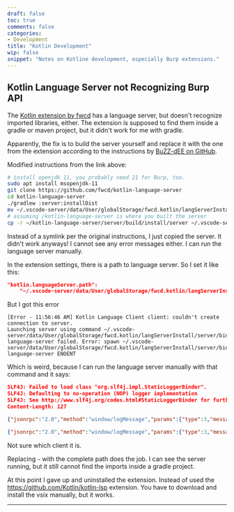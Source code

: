 ```yaml
---
draft: false
toc: true
comments: false
categories:
- Development
title: "Kotlin Development"
wip: false
snippet: "Notes on Kotline development, especially Burp extensions."
---
```


## Kotlin Language Server not Recognizing Burp API
The [Kotlin extension by fwcd][kotlin-ext] has a language server, but doesn't 
recognize imported libraries, either. The extension is supposed to find
them inside a gradle or maven project, but it didn't work for me with gradle.

[kotlin-ext]: https://marketplace.visualstudio.com/items?itemName=fwcd.kotlin

Apparently, the fix is to build the server yourself and replace it with the one
from the extension according to the instructions by [BuZZ-dEE on GitHub][buzz].

[buzz]: https://github.com/fwcd/vscode-kotlin/issues/85#issuecomment-2095793958

Modified instructions from the link above:

```bash
# install openjdk 11, you probably need 21 for Burp, too.
sudo apt install msopenjdk-11
git clone https://github.com/fwcd/kotlin-language-server
cd kotlin-language-server
./gradlew :server:installDist
mv ~/.vscode-server/data/User/globalStorage/fwcd.kotlin/langServerInstall/server server-backup
# assuming /kotlin-language-server is where you built the server
cp -r ~/kotlin-language-server/server/build/install/server ~/.vscode-server/data/User/globalStorage/fwcd.kotlin/langServerInstall/
```

Instead of a symlink per the original instructions, I just copied the server.
It didn't work anyways! I cannot see any error messages either. I can run the
language server manually.

In the extension settings, there is a path to language server. So I set it like this:

```json
"kotlin.languageServer.path":
    "~/.vscode-server/data/User/globalStorage/fwcd.kotlin/langServerInstall/server/bin/kotlin-language-server"
```

But I got this error

```
[Error - 11:56:46 AM] Kotlin Language Client client: couldn't create connection to server.
Launching server using command ~/.vscode-server/data/User/globalStorage/fwcd.kotlin/langServerInstall/server/bin/kotlin-language-server failed. Error: spawn ~/.vscode-server/data/User/globalStorage/fwcd.kotlin/langServerInstall/server/bin/kotlin-language-server ENOENT
```

Which is weird, because I can run the language server manually with that command and it says:

```json
SLF4J: Failed to load class "org.slf4j.impl.StaticLoggerBinder".
SLF4J: Defaulting to no-operation (NOP) logger implementation
SLF4J: See http://www.slf4j.org/codes.html#StaticLoggerBinder for further details.
Content-Length: 127

{"jsonrpc":"2.0","method":"window/logMessage","params":{"type":3,"message":"main      Kotlin Language Server: Version 1.3.14"}}Content-Length: 108

{"jsonrpc":"2.0","method":"window/logMessage","params":{"type":3,"message":"main      Connected to client"}}
```

Not sure which client it is.

Replacing `~` with the complete path does the job. I can see the server running,
but it still cannot find the imports inside a gradle project.

At this point I gave up and uninstalled the extension. Instead of used the
https://github.com/Kotlin/kotlin-lsp extension. You have to download and install
the vsix manually, but it works.

----------

